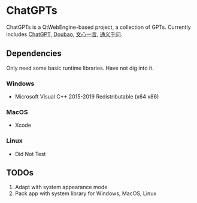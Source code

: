 # ChatGPTs

ChatGPTs is a QtWebEngine-based project, a collection of GPTs. Currently includes [ChatGPT](chat.openai.com), [Doubao](www.doubao.com), [文心一言](yiyan.baidu.com), [通义千问](tongyi.aliyun.com).

## Dependencies

Only need some basic runtime libraries. Have not dig into it.

### Windows
- Microsoft Visual C++ 2015-2019 Redistributable (x64 x86)

### MacOS
- Xcode

### Linux
- Did Not Test

## TODOs

1. Adapt with system appearance mode
2. Pack app with system library for Windows, MacOS, Linux
